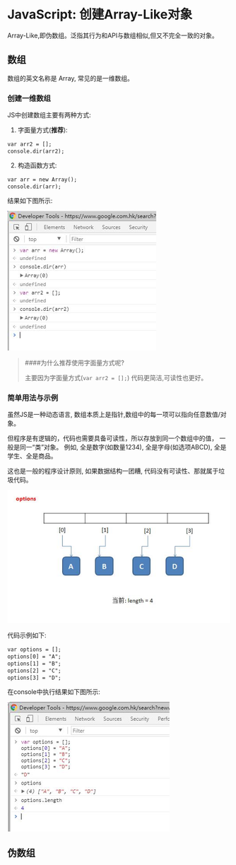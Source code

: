 # JavaScript: 创建Array-Like对象

Array-Like,即伪数组。泛指其行为和API与数组相似,但又不完全一致的对象。

## 数组


数组的英文名称是 Array, 常见的是一维数组。

### 创建一维数组

JS中创建数组主要有两种方式:

1. 字面量方式(**推荐**):

```
var arr2 = [];
console.dir(arr2);
```

2. 构造函数方式:

```
var arr = new Array();
console.dir(arr);
```


结果如下图所示:

![](00_new_array.jpg)


> ####为什么推荐使用字面量方式呢?
> 
> 主要因为字面量方式(`var arr2 = [];`) 代码更简洁,可读性也更好。


### 简单用法与示例

虽然JS是一种动态语言, 数组本质上是指针,数组中的每一项可以指向任意数值/对象。

但程序是有逻辑的，代码也需要具备可读性，所以存放到同一个数组中的值， 一般是同一“类”对象。 例如, 全是数字(如数量1234), 全是字母(如选项ABCD), 全是学生、全是商品。

这也是一般的程序设计原则, 如果数据结构一团糟, 代码没有可读性、那就属于垃圾代码。


![](01_options_demo.jpg)

代码示例如下:

```
var options = [];
options[0] = "A";
options[1] = "B";
options[2] = "C";
options[3] = "D";
```

在console中执行结果如下图所示:

![](02_options_console.jpg)



## 伪数组












